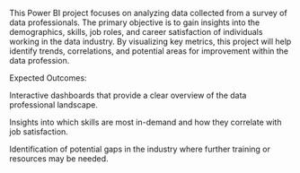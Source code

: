 This Power BI project focuses on analyzing data collected from a survey of data professionals. The primary objective is to gain insights into the demographics, skills, job roles, and career satisfaction of individuals working in the data industry. By visualizing key metrics, this project will help identify trends, correlations, and potential areas for improvement within the data profession.

Expected Outcomes:

Interactive dashboards that provide a clear overview of the data professional landscape.

Insights into which skills are most in-demand and how they correlate with job satisfaction.

Identification of potential gaps in the industry where further training or resources may be needed.
